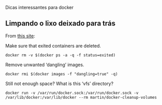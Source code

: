 Dicas interessantes para docker

## Limpando o lixo deixado para trás

From [this site](http://java.dzone.com/articles/docker-%E2%80%93-clean-after-yourself?utm_source=feedburner&utm_medium=feed&utm_campaign=Feed%3A+javalobby%2Ffrontpage+%28Javalobby+%2F+Java+Zone%29):

Make sure that exited containers are deleted.

~~~
docker rm -v $(docker ps -a -q -f status=exited)
~~~

Remove unwanted ‘dangling’ images.

~~~
docker rmi $(docker images -f "dangling=true" -q)
~~~

Still not enough space? What is this ‘vfs’ directory?

~~~
docker run -v /var/run/docker.sock:/var/run/docker.sock -v /var/lib/docker:/var/lib/docker --rm martin/docker-cleanup-volumes
~~~
